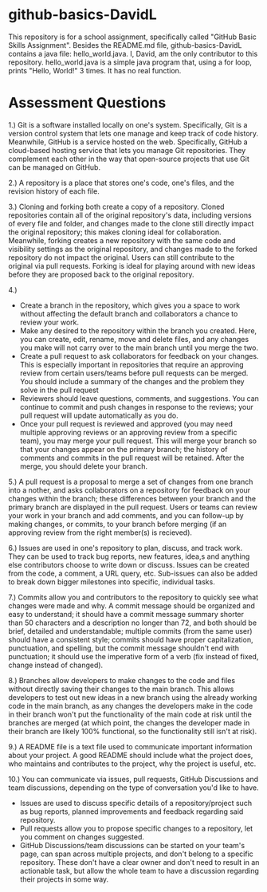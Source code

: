 # github-basics-DavidL
This repository is for a school assignment, specifically called "GitHub Basic Skills Assignment". Besides the README.md file, github-basics-DavidL contains a java file: hello_world.java.
I, David, am the only contributor to this repository.
hello_world.java is a simple java program that, using a for loop, prints "Hello, World!" 3 times. It has no real function.

# Assessment Questions
1.) Git is a software installed locally on one's system. Specifically, Git is a version control system that lets one manage and keep track of code history. Meanwhile, GitHub is a service hosted on the web. Specifically, GitHub a cloud-based hosting service that lets you manage Git repositories. They complement each other in the way that open-source projects that use Git can be managed on GitHub.

2.) A repository is a place that stores one's code, one's files, and the revision history of each file.

3.) Cloning and forking both create a copy of a repository. Cloned repositories contain all of the original repository's data, including versions of every file and folder, and changes made to the clone still directly impact the original repository; this makes cloning ideal for collaboration. Meanwhile, forking creates a new repository with the same code and visibility settings as the original repository, and changes made to the forked repository do not impact the original. Users can still contribute to the original via pull requests. Forking is ideal for playing around with new ideas before they are proposed back to the original repository.

4.)
- Create a branch in the repository, which gives you a space to work without affecting the default branch and collaborators a chance to review your work.
- Make any desired to the repository within the branch you created. Here, you can create, edit, rename, move and delete files, and any changes you make will not carry over to the main branch until you merge the two.
- Create a pull request to ask collaborators for feedback on your changes. This is especially important in repositories that require an approving review from certain users/teams before pull requests can be merged. You should include a summary of the changes and the problem they solve in the pull request
- Reviewers should leave questions, comments, and suggestions. You can continue to commit and push changes in response to the reviews; your pull request will update automatically as you do.
- Once your pull request is reviewed and approved (you may need multiple approving reviews or an approving review from a specific team), you may merge your pull request. This will merge your branch so that your changes appear on the primary branch; the history of comments and commits in the pull request will be retained. After the merge, you should delete your branch.

5.) A pull request is a proposal to merge a set of changes from one branch into a nother, and asks collaborators on a repository for feedback on your changes within the branch; these differences between your branch and the primary branch are displayed in the pull request. Users or teams can review your work in your branch and add comments, and you can follow-up by making changes, or commits, to your branch before merging (if an approving review from the right member(s) is recieved).

6.) Issues are used in one's repository to plan, discuss, and track work. They can be used to track bug reports, new features, idea,s and anything else contributors choose to write down or discuss. Issues can be created from the code, a comment, a URL query, etc. Sub-issues can also be added to break down bigger milestones into specific, individual tasks.

7.) Commits allow you and contributors to the repository to quickly see what changes were made and why. A commit message should be organized and easy to understand; it should have a commit message summary shorter than 50 characters and a description no longer than 72, and both should be brief, detailed and understandable; multiple commits (from the same user) should have a consistent style; commits should have proper capitalization, punctuation, and spelling, but the commit message shouldn't end with punctuation; it should use the imperative form of a verb (fix instead of fixed, change instead of changed).

8.) Branches allow developers to make changes to the code and files without directly saving their changes to the main branch. This allows developers to test out new ideas in a new branch using the already working code in the main branch, as any changes the developers make in the code in their branch won't put the functionality of the main code at risk until the branches are merged (at which point, the changes the developer made in their branch are likely 100% functional, so the functionality still isn't at risk).

9.) A README file is a text file used to communicate important information about your project. A good README should include what the project does, who maintains and contributes to the project, why the project is useful, etc.

10.) You can communicate via issues, pull requests, GitHub Discussions and team discussions, depending on the type of conversation you'd like to have. 
- Issues are used to discuss specific details of a repository/project such as bug reports, planned improvements and feedback regarding said repository. 
- Pull requests allow you to propose specific changes to a repository, let you comment on changes suggested.
- GitHub Discussions/team discussions can be started on your team's page, can span across multiple projects, and don't belong to a specific repository. These don't have a clear owner and don't need to result in an actionable task, but allow the whole team to have a discussion regarding their projects in some way.
